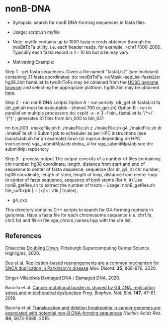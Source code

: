 # nonB-DNA

* Synopsis: search for nonB DNA-forming sequences in fasta files. 

* Usage: script.sh myfile

* Note: myfile contains up to 1000 fasta records obtained through the twoBitToFa utility, i.e. each header reads, for example, >chr1:1000-2000. Typically each fasta record is 1 - 10 kb but size may vary.

* Motivating Example:

Step 1 - get fasta sequences.
Given a file named "fastaList" (see enclosed) containing 31 fasta coordinates:
do:
twoBitToFa -noMask -seqList=fastaList hg38.2bit fastaList.fa
twoBitToFa may be obtained from the [UCSC genome browser](http://hgdownload.cse.ucsc.edu/admin/exe) and selecting the appropriate platform. hg38.2bit may be obtained [here](http://hgdownload.soe.ucsc.edu/goldenPath/hg38/bigZips/).

Step 2 - run nonB DNA scripts
Option A - run serially
./dr_get.sh fastaList.fa (dr_get.sh must be executable - chmod 700 dr_get.sh)
Option B - run in parallel on multiple processors
do:
csplit -s -n 3 -f bin_ fastaList.fa '/^>/' '{*}' ; generates 31 files from bin_000 to bin_031

rm bin_000
./makeFile.sh h
./makeFile.sh z
./makeFile.sh g4
./makeFile.sh dr
./makeFile.sh ir
Submit job to scheduler as per HPC instructions (see launchJob.sh for an example) 
ibrun (or mpirun depending on HPC instructions) vga_submitMpiJob drdna_ # for vga_submitMpiJob see the submitMpi repository

Step 3 - process output
The output consists of a number of files containing:
chr number, hg38 coordinate, length, distance from start and end of sequence to center of fasta sequence, sequence (for dr, g4, z)
chr number, hg38 coordinate, length of stem, length of loop, distance from center loop to center of fasta sequence, sequence of both stems (for h, ir)
Use nonB_getRes.sh to extract the number of tracts - Usage: nonB_getRes.sh file_suffix(dr | ir | q1k | z1k | triplex).

* g4_cxx

This directory contains C++ scripts to search for G4-forming repteats in genomes. Have a fasta file for each chromosome sequence (i.e. chr1.fa, chr2.fa) and fill-in file vga_chrom_names.hpp with the chr list. 

## References

Chiacchia [Doubling Down](https://www.psc.edu/doubling-down/), Pittsburgh Supercomputing Center Science Highlights, 2020.

Seo et al. [Replication-based rearrangements are a common mechanism for SNCA duplication in Parkinson's disease](https://movementdisorders.onlinelibrary.wiley.com/doi/10.1002/mds.27998) *Mov. Disord.* **35**, 868-876, 2020.

Singer-Villalobos [Damaged DNA](https://www.xsede.org/-/damaged-dna) / [Damaged DNA](https://www.tacc.utexas.edu/-/damaged-dna), 2020.

Bacolla et al. [Cancer mutational burden is shaped by G4 DNA, replication stress and mitochondrial dysfunction](https://www.sciencedirect.com/science/article/pii/S0079610718302426?via%3Dihub) *Prog. Biophys. Mol. Biol.* **147**, 47-61, 2019.

Bacolla et al. [Translocation and deletion breakpoints in cancer genomes are associated with potential non-B DNA-forming sequences](https://academic.oup.com/nar/article/44/12/5673/2457502) *Nucleic Acids Res.* **44**, 5673-5688, 2016.
